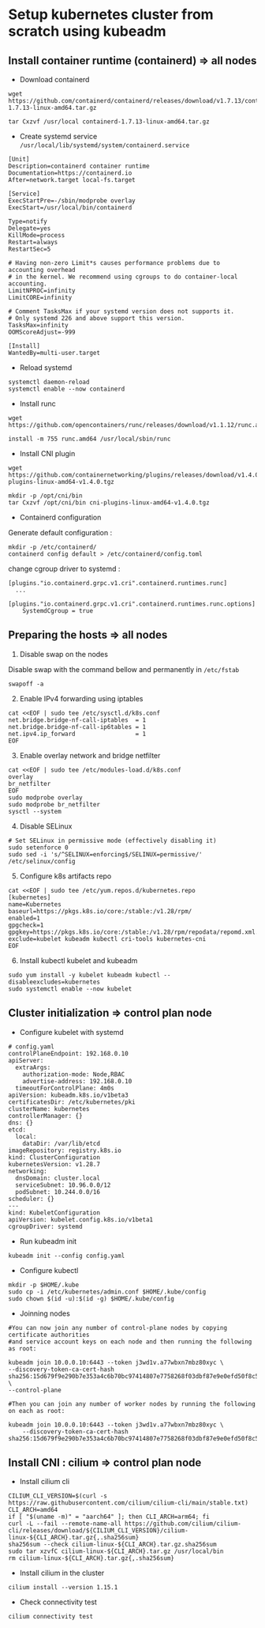 # Setup kubernetes cluster from scratch using kubeadm

## Install container runtime (containerd) => all nodes
* Download containerd
```shell
wget https://github.com/containerd/containerd/releases/download/v1.7.13/containerd-1.7.13-linux-amd64.tar.gz

tar Cxzvf /usr/local containerd-1.7.13-linux-amd64.tar.gz 
```

* Create systemd service `/usr/local/lib/systemd/system/containerd.service`
```shell
[Unit]
Description=containerd container runtime
Documentation=https://containerd.io
After=network.target local-fs.target

[Service]
ExecStartPre=-/sbin/modprobe overlay
ExecStart=/usr/local/bin/containerd

Type=notify
Delegate=yes
KillMode=process
Restart=always
RestartSec=5

# Having non-zero Limit*s causes performance problems due to accounting overhead
# in the kernel. We recommend using cgroups to do container-local accounting.
LimitNPROC=infinity
LimitCORE=infinity

# Comment TasksMax if your systemd version does not supports it.
# Only systemd 226 and above support this version.
TasksMax=infinity
OOMScoreAdjust=-999

[Install]
WantedBy=multi-user.target
```
* Reload systemd
```shell
systemctl daemon-reload
systemctl enable --now containerd
```
* Install runc
```shell
wget https://github.com/opencontainers/runc/releases/download/v1.1.12/runc.amd64

install -m 755 runc.amd64 /usr/local/sbin/runc
```
* Install CNI plugin
```shell
wget https://github.com/containernetworking/plugins/releases/download/v1.4.0/cni-plugins-linux-amd64-v1.4.0.tgz

mkdir -p /opt/cni/bin
tar Cxzvf /opt/cni/bin cni-plugins-linux-amd64-v1.4.0.tgz 
```

* Containerd configuration

Generate default configuration :
```shell
mkdir -p /etc/containerd/
containerd config default > /etc/containerd/config.toml
```
change cgroup driver to systemd :

```
[plugins."io.containerd.grpc.v1.cri".containerd.runtimes.runc]
  ...
  [plugins."io.containerd.grpc.v1.cri".containerd.runtimes.runc.options]
    SystemdCgroup = true
```


## Preparing the hosts => all nodes

1. Disable swap on the nodes

Disable swap with the command bellow and permanently in `/etc/fstab`
```shell
swapoff -a 
```

2. Enable IPv4 forwarding using iptables

```shell
cat <<EOF | sudo tee /etc/sysctl.d/k8s.conf
net.bridge.bridge-nf-call-iptables  = 1
net.bridge.bridge-nf-call-ip6tables = 1
net.ipv4.ip_forward                 = 1
EOF
```

3. Enable overlay network and bridge netfilter 

```shell
cat <<EOF | sudo tee /etc/modules-load.d/k8s.conf
overlay
br_netfilter
EOF
sudo modprobe overlay
sudo modprobe br_netfilter
sysctl --system
```

4. Disable SELinux 
```shell
# Set SELinux in permissive mode (effectively disabling it)
sudo setenforce 0
sudo sed -i 's/^SELINUX=enforcing$/SELINUX=permissive/' /etc/selinux/config
```
5. Configure k8s artifacts repo

```shell
cat <<EOF | sudo tee /etc/yum.repos.d/kubernetes.repo
[kubernetes]
name=Kubernetes
baseurl=https://pkgs.k8s.io/core:/stable:/v1.28/rpm/
enabled=1
gpgcheck=1
gpgkey=https://pkgs.k8s.io/core:/stable:/v1.28/rpm/repodata/repomd.xml.key
exclude=kubelet kubeadm kubectl cri-tools kubernetes-cni
EOF
```
6. Install kubectl kubelet and kubeadm

```shell
sudo yum install -y kubelet kubeadm kubectl --disableexcludes=kubernetes
sudo systemctl enable --now kubelet
```

## Cluster initialization => control plan node

* Configure kubelet with systemd

```shell
# config.yaml
controlPlaneEndpoint: 192.168.0.10
apiServer:
  extraArgs:
    authorization-mode: Node,RBAC
    advertise-address: 192.168.0.10
  timeoutForControlPlane: 4m0s
apiVersion: kubeadm.k8s.io/v1beta3
certificatesDir: /etc/kubernetes/pki
clusterName: kubernetes
controllerManager: {}
dns: {}
etcd:
  local:
    dataDir: /var/lib/etcd
imageRepository: registry.k8s.io
kind: ClusterConfiguration
kubernetesVersion: v1.28.7
networking:
  dnsDomain: cluster.local
  serviceSubnet: 10.96.0.0/12
  podSubnet: 10.244.0.0/16
scheduler: {}
---
kind: KubeletConfiguration
apiVersion: kubelet.config.k8s.io/v1beta1
cgroupDriver: systemd
```

* Run kubeadm init

```shell
kubeadm init --config config.yaml
```
* Configure kubectl

```shell
mkdir -p $HOME/.kube
sudo cp -i /etc/kubernetes/admin.conf $HOME/.kube/config
sudo chown $(id -u):$(id -g) $HOME/.kube/config
```
* Joinning nodes

```shell
#You can now join any number of control-plane nodes by copying certificate authorities
#and service account keys on each node and then running the following as root:

kubeadm join 10.0.0.10:6443 --token j3wd1v.a77wbxn7mbz80xyc \
--discovery-token-ca-cert-hash sha256:15d679f9e290b7e353a4c6b70bc97414807e7758268f03dbf87e9e0efd50f8c5 \
--control-plane 

#Then you can join any number of worker nodes by running the following on each as root:

kubeadm join 10.0.0.10:6443 --token j3wd1v.a77wbxn7mbz80xyc \
	--discovery-token-ca-cert-hash sha256:15d679f9e290b7e353a4c6b70bc97414807e7758268f03dbf87e9e0efd50f8c5 

```

## Install CNI : cilium => control plan node

* Install cilium cli

```shell
CILIUM_CLI_VERSION=$(curl -s https://raw.githubusercontent.com/cilium/cilium-cli/main/stable.txt)
CLI_ARCH=amd64
if [ "$(uname -m)" = "aarch64" ]; then CLI_ARCH=arm64; fi
curl -L --fail --remote-name-all https://github.com/cilium/cilium-cli/releases/download/${CILIUM_CLI_VERSION}/cilium-linux-${CLI_ARCH}.tar.gz{,.sha256sum}
sha256sum --check cilium-linux-${CLI_ARCH}.tar.gz.sha256sum
sudo tar xzvfC cilium-linux-${CLI_ARCH}.tar.gz /usr/local/bin
rm cilium-linux-${CLI_ARCH}.tar.gz{,.sha256sum}
```

* Install cilium in the cluster

```shell
cilium install --version 1.15.1
```

* Check connectivity test
```shell
cilium connectivity test
```
